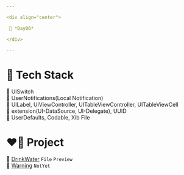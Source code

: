```yaml
---

<div align="center">

 💚 *Day06*

</div>

---
```


# 🤖 Tech Stack
🍏 UISwitch  
🍏 UserNotifications(Local Notification)  
🍎 UILabel, UIViewController, UITableViewController, UITableViewCell  
🍎 extension(UI-DataSource, UI-Delegate), UUID  
🍎 UserDefaults, Codable, Xib File  

# ❤️‍🔥 Project
📂 [DrinkWater](https://github.com/DCherish/iOS_N_Swift/tree/main/Day06/DrinkWater) `File` `Preview`  
📁 [Warning](https://github.com/DCherish/iOS_N_Swift/tree/main/Day06/Warning) `NotYet`  